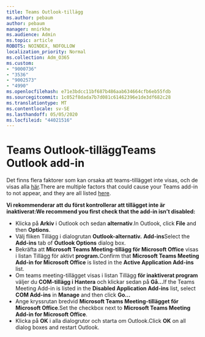 ```yaml
---
title: Teams Outlook-tillägg
ms.author: pebaum
author: pebaum
manager: mnirkhe
ms.audience: Admin
ms.topic: article
ROBOTS: NOINDEX, NOFOLLOW
localization_priority: Normal
ms.collection: Adm_O365
ms.custom:
- "9000736"
- "3536"
- "9002573"
- "4990"
ms.openlocfilehash: e71e3bdcc11bf687b486aab634664cfb6eb55fdb
ms.sourcegitcommit: 1c052f8dada7b7d081c61462396e1de3df682c28
ms.translationtype: MT
ms.contentlocale: sv-SE
ms.lasthandoff: 05/05/2020
ms.locfileid: "44021516"
---
```

# <a name="teams-outlook-add-in"></a><span data-ttu-id="c6d65-102">Teams Outlook-tillägg</span><span class="sxs-lookup"><span data-stu-id="c6d65-102">Teams Outlook add-in</span></span>

<span data-ttu-id="c6d65-103">Det finns flera faktorer som kan orsaka att teams-tillägget inte visas, och de visas alla [här](https://docs.microsoft.com/microsoftteams/teams-add-in-for-outlook#teams-meeting-add-in-in-outlook-for-windows-does-not-show).</span><span class="sxs-lookup"><span data-stu-id="c6d65-103">There are multiple factors that could cause your Teams add-in to not appear, and they are all listed [here](https://docs.microsoft.com/microsoftteams/teams-add-in-for-outlook#teams-meeting-add-in-in-outlook-for-windows-does-not-show).</span></span>

<span data-ttu-id="c6d65-104">**Vi rekommenderar att du först kontrollerar att tillägget inte är inaktiverat:**</span><span class="sxs-lookup"><span data-stu-id="c6d65-104">**We recommend you first check that the add-in isn’t disabled:**</span></span>

- <span data-ttu-id="c6d65-105">Klicka på **Arkiv** i Outlook och sedan **alternativ**.</span><span class="sxs-lookup"><span data-stu-id="c6d65-105">In Outlook, click **File** and then **Options**.</span></span>
- <span data-ttu-id="c6d65-106">Välj fliken Tillägg i dialogrutan **Outlook-alternativ.** **Add-ins**</span><span class="sxs-lookup"><span data-stu-id="c6d65-106">Select the **Add-ins** tab of **Outlook Options** dialog box.</span></span>
- <span data-ttu-id="c6d65-107">Bekräfta att **Microsoft Teams Meeting-tillägg för Microsoft Office** visas i listan Tillägg för aktivt **program.**</span><span class="sxs-lookup"><span data-stu-id="c6d65-107">Confirm that **Microsoft Teams Meeting Add-in for Microsoft Office** is listed in the **Active Application Add-ins** list.</span></span>
- <span data-ttu-id="c6d65-108">Om teams meeting-tillägget visas i listan Tillägg **för inaktiverat program** väljer du **COM-tillägg i** **Hantera** och klickar sedan på **Gå...**</span><span class="sxs-lookup"><span data-stu-id="c6d65-108">If the Teams Meeting Add-in is listed in the **Disabled Application Add-ins** list, select **COM Add-ins** in **Manage** and then click **Go…**</span></span>
- <span data-ttu-id="c6d65-109">Ange kryssrutan bredvid **Microsoft Teams Meeting-tillägget för Microsoft Office**.</span><span class="sxs-lookup"><span data-stu-id="c6d65-109">Set the checkbox next to **Microsoft Teams Meeting Add-in for Microsoft Office**.</span></span>
- <span data-ttu-id="c6d65-110">Klicka på **OK** i alla dialogrutor och starta om Outlook.</span><span class="sxs-lookup"><span data-stu-id="c6d65-110">Click **OK** on all dialog boxes and restart Outlook.</span></span>
